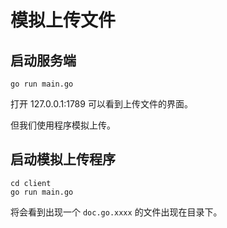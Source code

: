 # 模拟上传文件

## 启动服务端

```
go run main.go
```

打开 127.0.0.1:1789 可以看到上传文件的界面。

但我们使用程序模拟上传。

## 启动模拟上传程序

```
cd client
go run main.go
```

将会看到出现一个 `doc.go.xxxx` 的文件出现在目录下。